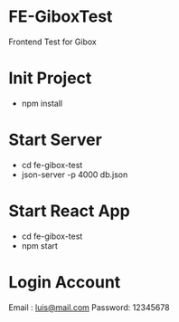 # FE-GiboxTest
Frontend Test for Gibox

# Init Project
- npm install

# Start Server
- cd fe-gibox-test
- json-server -p 4000 db.json

# Start React App
- cd fe-gibox-test
- npm start

# Login Account
Email : luis@mail.com
Password: 12345678